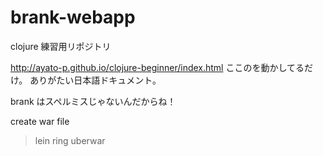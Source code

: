 # brank-webapp

clojure 練習用リポジトリ

http://ayato-p.github.io/clojure-beginner/index.html
ここのを動かしてるだけ。
ありがたい日本語ドキュメント。

brank はスペルミスじゃないんだからね！

create war file
> lein ring uberwar 

